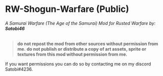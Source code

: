 # RW-Shogun-Warfare (Public)
###### A Samurai Warfare (The Age of the Samurai) Mod for Rusted Warfare by: **Satobi46**

> **do not repost the mod from other sources without permission from me.**
> **do not publish or distribute a copy of art assets, sprite or textures from this mod without permission from me.**

If you want permissions you can do so by contacting me on my discord Satobi#4236. 
